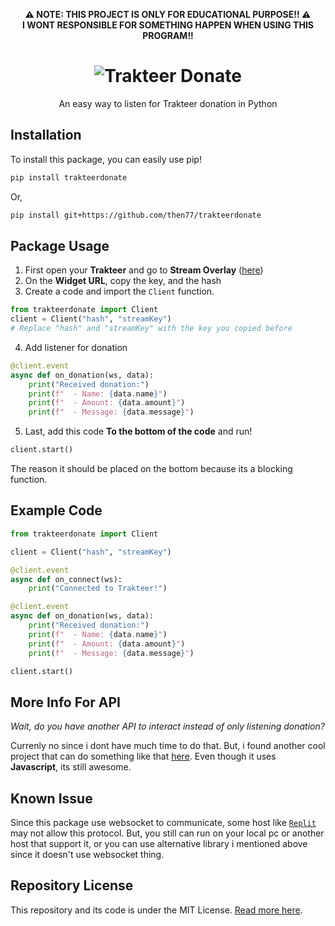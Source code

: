 <p align="center"><b>⚠️ NOTE: THIS PROJECT IS ONLY FOR EDUCATIONAL PURPOSE!! ⚠️<br>I WONT RESPONSIBLE FOR SOMETHING HAPPEN WHEN USING THIS PROGRAM!!</b></p>

<h1 align="center"><img src="https://raw.githubusercontent.com/then77/trakteerdonate/main/trakteerdonate.png" alt="Trakteer Donate"></h1>
<p align="center">An easy way to listen for Trakteer donation in Python</p>

## Installation
To install this package, you can easily use pip!
```bash
pip install trakteerdonate
```

Or,

```bash
pip install git+https://github.com/then77/trakteerdonate
```

## Package Usage
1. First open your **Trakteer** and go to **Stream Overlay** ([here](https://trakteer.id/manage/stream-settings))
2. On the **Widget URL**, copy the key, and the hash
3. Create a code and import the `Client` function.
```python
from trakteerdonate import Client
client = Client("hash", "streamKey")
# Replace "hash" and "streamKey" with the key you copied before
```
4. Add listener for donation
```python
@client.event
async def on_donation(ws, data):
    print("Received donation:")
    print(f"  - Name: {data.name}")
    print(f"  - Amount: {data.amount}")
    print(f"  - Message: {data.message}")
```
5. Last, add this code **To the bottom of the code** and run!
```python
client.start()
```

The reason it should be placed on the bottom because its a blocking function.

## Example Code
```python
from trakteerdonate import Client

client = Client("hash", "streamKey")

@client.event
async def on_connect(ws):
    print("Connected to Trakteer!")

@client.event
async def on_donation(ws, data):
    print("Received donation:")
    print(f"  - Name: {data.name}")
    print(f"  - Amount: {data.amount}")
    print(f"  - Message: {data.message}")

client.start()
```

## More Info For API
*Wait, do you have another API to interact instead of only listening donation?*

Currenly no since i dont have much time to do that. But, i found another cool project that can do something like that [here](https://github.com/KatowProject/trakteer-scraper). Even though it uses **Javascript**, its still awesome.

## Known Issue
Since this package use websocket to communicate, some host like [`Replit`](https://replit.com/talk/ask/Socket-not-connecting/52103) may not allow this protocol. But, you still can run on your local pc or another host that support it, or you can use alternative library i mentioned above since it doesn't use websocket thing.

## Repository License
This repository and its code is under the MIT License. [Read more here](https://github.com/then77/trakteerdonate/blob/main/LICENSE).
